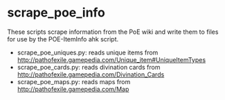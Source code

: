 # scrape_poe_info

These scripts scrape information from the PoE wiki and write them to files for use by the POE-ItemInfo ahk script.

- scrape_poe_uniques.py: reads unique items from http://pathofexile.gamepedia.com/Unique_item#UniqueItemTypes
- scrape_poe_cards.py: reads divination cards from http://pathofexile.gamepedia.com/Divination_Cards
- scrape_poe_maps.py: reads maps from http://pathofexile.gamepedia.com/Map
